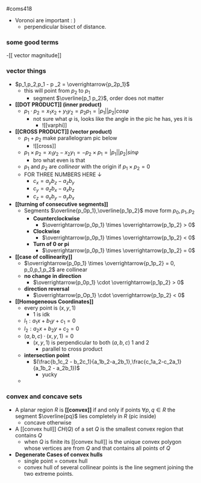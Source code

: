 #coms418
- Voronoi are important : )
	- perpendicular bisect of distance.
### some good terms
-[[ vector magnitude]]

### vector things
- $p_1,p_2,p_1 - p _2 =  \overrightarrow{p_2p_1}$
	- this will point from $p_2$ to $p_1$
		- segment $\overline{p_1 p_2}$, order does not matter 
- **[[DOT PRODUCT]] (inner product)**
	- $p_1 \cdot p_2 = x_1 x_2 + y_1 y_2 = p_2 p_1= |p_1| |p_2| cos \varphi$ 
		- not sure what $\varphi$ is, looks like the angle in the pic he has, yes it is
			- ![[varphi]]
- **[[CROSS PRODUCT]] (vector product)**
	- $p_1 + p_2$ make parallelogram pic below
		- ![[cross]]
	- $p_1 \times p_2 = x_1y_2 - x_2y_1 = -p_2 \times p_1 = |p_1||p_2| sin \varphi$ 
		- bro what even is that
	- $p_1$ and $p_2$ are *collinear* with the origin if $p_1 \times p_2 = 0$ 
	- FOR THREE NUMBERS HERE $\downarrow$
		- $c_x = a_yb_z - a_zb_y$
		- $c_y = a_zb_x - a_xb_z$
		- $c_z = a_xb_y - a_yb_x$
- **[[turning of consecutive segments]]**
	- Segments $\overline{p_0p_1},\overline{p_1p_2}$ move form $p_0,p_1,p_2$
		- **Counterclockwise**
			- $\overrightarrow{p_0p_1} \times \overrightarrow{p_1p_2} > 0$
		- **Clockwise**
			- $\overrightarrow{p_0p_1} \times \overrightarrow{p_1p_2} < 0$
		- **Turn of 0 or pi**
			- $\overrightarrow{p_0p_1} \times \overrightarrow{p_1p_2} = 0$
- **[[case of collinearity]]**
	- $\overrightarrow{p_0p_1} \times \overrightarrow{p_1p_2} = 0, p_0,p_1,p_2$ are collinear 
	- **no change in direction**
		- $\overrightarrow{p_0p_1} \cdot \overrightarrow{p_1p_2} > 0$
	- **direction reversal**
		- $\overrightarrow{p_Op_1} \cdot \overrightarrow{p_1p_2} < 0$
- **[[Homogeneous Coordinates]]**
	- every point is $(x,y,1)$
		- 1 is idk
	- $l_1: a_1x + b_1y + c_1 = 0$
	- $l_2: a_2x + b_2y + c_2 = 0$
	- $(a,b,c) \cdot (x,y,1) = 0$
		- $(x,y,1)$ is perpendicular to both $(a,b,c)$ 1 and 2
			- parallel to cross product 
	- **intersection point**
		- $(\frac{b_1c_2 - b_2c_1}{a_1b_2-a_2b_1},\frac{c_1a_2-c_2a_1}{a_1b_2 - a_2b_1})$
			- yucky
	- 
### convex and concave sets
- A planar region $R$ is **[[convex]]** if and only if points $\forall p,q \in R$ the segment $\overline{pq}$ lies completely in $R$ (pic inside)
	- concave otherwise
- A [[convex hull]] $CH(Q)$ of a set $Q$ is the smallest convex region that contains $Q$ 
	- when $Q$ is finite its [[convex hull]] is the unique convex polygon whose vertices are from $Q$ and that contains all points of $Q$
- **Degenerate Cases of convex hulls**
	- single point = convex hull
	- convex hull of several collinear points is the line segment joining the two extreme points.

